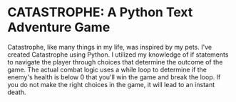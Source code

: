 # CATASTROPHE: A Python Text Adventure Game

Catastrophe, like many things in my life, was inspired by my pets. I've created Catastrophe using Python. I utilized my knowledge of if statements to navigate the player through choices that determine the outcome of the game. The actual combat logic uses a while loop to determine if the enemy's health is below 0 that you'll win the game and break the loop. If you do not make the right choices in the game, it will lead to an instant death.
